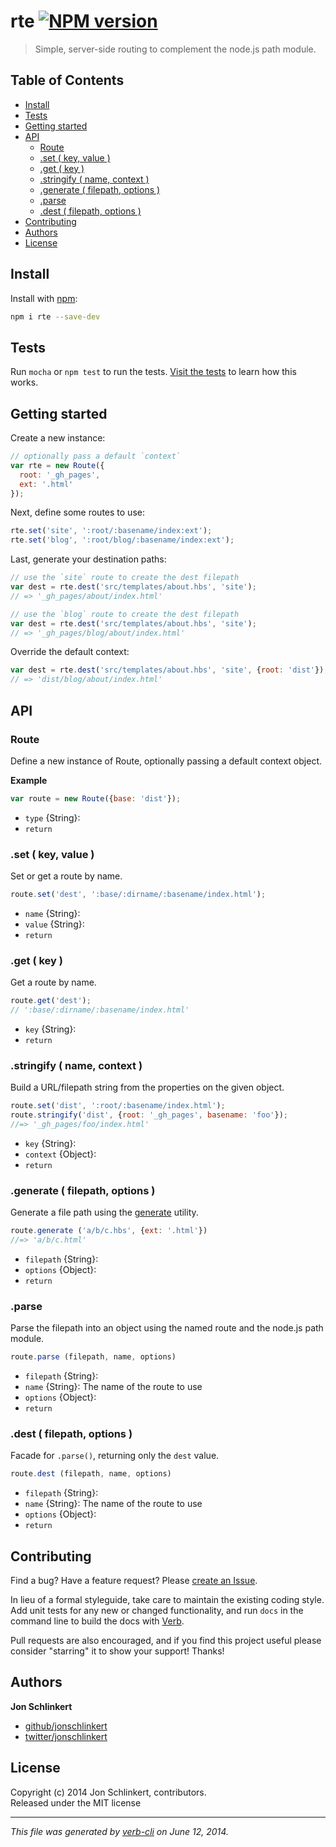 # rte [![NPM version](https://badge.fury.io/js/rte.png)](http://badge.fury.io/js/rte)

> Simple, server-side routing to complement the node.js path module.

## Table of Contents

<!-- toc -->
* [Install](#install)
* [Tests](#tests)
* [Getting started](#getting-started)
* [API](#api)
  * [Route](#route)
  * [.set ( key, value )](#set-key-value)
  * [.get ( key )](#get-key)
  * [.stringify ( name, context )](#stringify-name-context)
  * [.generate ( filepath, options )](#generate-filepath-options)
  * [.parse](#parse)
  * [.dest ( filepath, options )](#dest-filepath-options)
* [Contributing](#contributing)
* [Authors](#authors)
* [License](#license)

<!-- toc stop -->
## Install
Install with [npm](npmjs.org):

```bash
npm i rte --save-dev
```

## Tests

Run `mocha` or `npm test` to run the tests. [Visit the tests](test) to learn how this works.

## Getting started

Create a new instance:

```js
// optionally pass a default `context`
var rte = new Route({
  root: '_gh_pages',
  ext: '.html'
});
```

Next, define some routes to use:

```js
rte.set('site', ':root/:basename/index:ext');
rte.set('blog', ':root/blog/:basename/index:ext');
```

Last, generate your destination paths:

```js
// use the `site` route to create the dest filepath
var dest = rte.dest('src/templates/about.hbs', 'site');
// => '_gh_pages/about/index.html'

// use the `blog` route to create the dest filepath
var dest = rte.dest('src/templates/about.hbs', 'site');
// => '_gh_pages/blog/about/index.html'
```

Override the default context:

```js
var dest = rte.dest('src/templates/about.hbs', 'site', {root: 'dist'});
// => 'dist/blog/about/index.html'
```

## API
### Route

Define a new instance of Route, optionally passing a default context object.

**Example**

```js
var route = new Route({base: 'dist'});
```

* `type` {String}:  
* `return`  


### .set ( key, value )

Set or get a route by name.

```js
route.set('dest', ':base/:dirname/:basename/index.html');
```

* `name` {String}:  
* `value` {String}:  
* `return`  


### .get ( key )

Get a route by name.

```js
route.get('dest');
// ':base/:dirname/:basename/index.html'
```

* `key` {String}:  
* `return`  


### .stringify ( name, context )

Build a URL/filepath string from the properties on the given object.

```js
route.set('dist', ':root/:basename/index.html');
route.stringify('dist', {root: '_gh_pages', basename: 'foo'});
//=> '_gh_pages/foo/index.html'
```

* `key` {String}:  
* `context` {Object}:  
* `return`  


### .generate ( filepath, options )

Generate a file path using the [generate](lib/generate.js) utility.

```js
route.generate ('a/b/c.hbs', {ext: '.html'})
//=> 'a/b/c.html'
```

* `filepath` {String}:  
* `options` {Object}:  
* `return`  


### .parse

Parse the filepath into an object using the named route and the node.js path module.

```js
route.parse (filepath, name, options)
```

* `filepath` {String}:  
* `name` {String}: The name of the route to use 
* `options` {Object}:  
* `return`  


### .dest ( filepath, options )

Facade for `.parse()`, returning only the `dest` value.

```js
route.dest (filepath, name, options)
```

* `filepath` {String}:  
* `name` {String}: The name of the route to use 
* `options` {Object}:  
* `return`

## Contributing
Find a bug? Have a feature request? Please [create an Issue](https://github.com/jonschlinkert/rte/issues).

In lieu of a formal styleguide, take care to maintain the existing coding style. Add unit tests for any new or changed functionality,
and run `docs` in the command line to build the docs with [Verb](https://github.com/assemble/verb).

Pull requests are also encouraged, and if you find this project useful please consider "starring" it to show your support! Thanks!

## Authors

**Jon Schlinkert**

+ [github/jonschlinkert](https://github.com/jonschlinkert)
+ [twitter/jonschlinkert](http://twitter.com/jonschlinkert)

## License
Copyright (c) 2014 Jon Schlinkert, contributors.  
Released under the MIT license

***

_This file was generated by [verb-cli](https://github.com/assemble/verb-cli) on June 12, 2014._